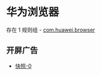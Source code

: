 # 华为浏览器

存在 1 规则组 - [com.huawei.browser](/src/apps/com.huawei.browser.ts)

## 开屏广告

- [快照-0](https://i.gkd.li/import/12681995)
